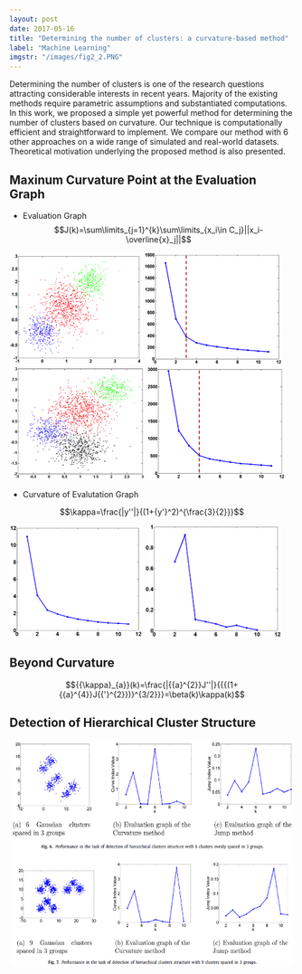 ```yaml
---
layout: post
date: 2017-05-16
title: "Determining the number of clusters: a curvature-based method"
label: "Machine Learning"
imgstr: "/images/fig2_2.PNG"
---
```


Determining the number of clusters is one of the research questions attracting considerable interests in recent years. Majority of the existing methods require parametric assumptions and substantiated computations. In this work, we proposed a simple yet powerful method for determining the number of clusters based on curvature. Our technique is computationally efficient and straightforward to implement. We compare our method with 6 other approaches on a wide range of simulated and real-world datasets. Theoretical motivation underlying the proposed method is also presented.


	
## Maxinum Curvature Point at the Evaluation Graph
* Evaluation Graph
$$J(k)=\sum\limits_{j=1}^{k}\sum\limits_{x_i\in C_j}||x_i-\overline{x}_j||$$

<img src="/images/curvature_pic/fig1_1.png"  height="200" />
<img src="/images/curvature_pic/fig1_2.png"  height="200" />
<img src="/images/curvature_pic/fig1_3.png"  height="200" />
<img src="/images/curvature_pic/fig1_4.png"  height="200" />

* Curvature of Evalutation Graph

$$\kappa=\frac{|y''|}{(1+{y'}^2)^{\frac{3}{2}}}$$

<img src="/images/curvature_pic/fig2-1.PNG"  height="200" />
<img src="/images/curvature_pic/fig2_2.png"  height="200" />



## Beyond Curvature
$${{\kappa}_{a}}(k)=\frac{|{{a}^{2}}J''|}{{{(1+{{a}^{4}}J{{'}^{2}})}^{3/2}}}=\beta(k)\kappa(k)$$





## Detection of Hierarchical Cluster Structure

<img src="/images/fig2_2.PNG"  class="inline" height="400"/>




 
